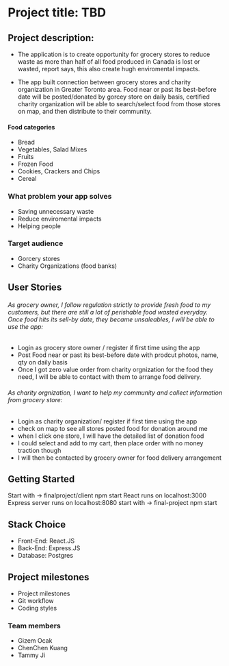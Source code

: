 # Project title: TBD

## Project description:
- The application is to create opportunity for grocery stores to reduce waste as more than half of all food produced in Canada is lost or wasted, report says, this also create hugh enviromental impacts.

- The app built connection between grocery stores and charity organization in Greater Toronto area. Food near or past its best-before date will be posted/donated by gorcey store on daily basis, certified charity organization will be able to search/select food from those stores on map, and then distribute to their community.

#### Food categories
- Bread
- Vegetables, Salad Mixes
- Fruits
- Frozen Food
- Cookies, Crackers and Chips
- Cereal


### What problem your app solves
- Saving unnecessary waste
- Reduce enviromental impacts
- Helping people

### Target audience
- Gorcery stores
- Charity Organizations (food banks)

## User Stories

###### As grocery owner, I follow regulation strictly to provide fresh food to my customers, but there are still a lot of perishable food wasted everyday. Once food hits its sell-by date, they became unsaleables, I will be able to use the app: 
- Login as grocery store owner / register if first time using the app
- Post Food near or past its best-before date with prodcut photos, name, qty on daily basis
- Once I got zero value order from charity orgnization for the food they need, I will be able to contact with them to arrange food delivery.

###### As charity orgnization, I want to help my community and collect information from grocery store:
- Login as charity organization/ register if first time using the app
- check on map to see all stores posted food for donation around me
- when I click one store, I will have the detailed list of donation food
- I could select and add to my cart, then place order with no money traction though
- I will then be contacted by grocery owner for food delivery arrangement

## Getting Started
Start with -> finalproject/client npm start
React runs on localhost:3000
<br>
Express server runs on localhost:8080
start with -> final-project npm start

## Stack Choice
- Front-End: React.JS
- Back-End: Express.JS
- Database: Postgres

## Project milestones 

- Project milestones
- Git workflow
- Coding styles

### Team members
- Gizem Ocak
- ChenChen Kuang
- Tammy Ji
